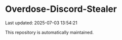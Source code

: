 # Overdose-Discord-Stealer

Last updated: 2025-07-03 13:54:21

This repository is automatically maintained.
